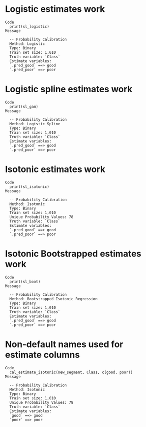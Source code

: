# Logistic estimates work

    Code
      print(sl_logistic)
    Message
      
      -- Probability Calibration 
      Method: Logistic
      Type: Binary
      Train set size: 1,010
      Truth variable: `Class`
      Estimate variables:
      `.pred_good` ==> good
      `.pred_poor` ==> poor

# Logistic spline estimates work

    Code
      print(sl_gam)
    Message
      
      -- Probability Calibration 
      Method: Logistic Spline
      Type: Binary
      Train set size: 1,010
      Truth variable: `Class`
      Estimate variables:
      `.pred_good` ==> good
      `.pred_poor` ==> poor

# Isotonic estimates work

    Code
      print(sl_isotonic)
    Message
      
      -- Probability Calibration 
      Method: Isotonic
      Type: Binary
      Train set size: 1,010
      Unique Probability Values: 78
      Truth variable: `Class`
      Estimate variables:
      `.pred_good` ==> good
      `.pred_poor` ==> poor

# Isotonic Bootstrapped estimates work

    Code
      print(sl_boot)
    Message
      
      -- Probability Calibration 
      Method: Bootstrapped Isotonic Regression
      Type: Binary
      Train set size: 1,010
      Truth variable: `Class`
      Estimate variables:
      `.pred_good` ==> good
      `.pred_poor` ==> poor

# Non-default names used for estimate columns

    Code
      cal_estimate_isotonic(new_segment, Class, c(good, poor))
    Message
      
      -- Probability Calibration 
      Method: Isotonic
      Type: Binary
      Train set size: 1,010
      Unique Probability Values: 78
      Truth variable: `Class`
      Estimate variables:
      `good` ==> good
      `poor` ==> poor

